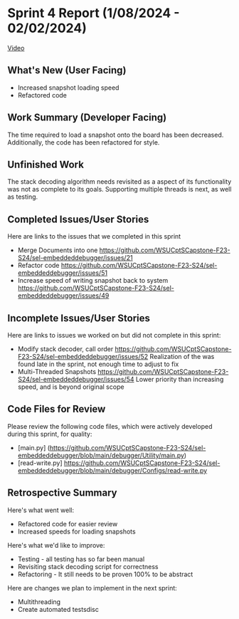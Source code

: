 # Sprint 4 Report (1/08/2024 - 02/02/2024)

[Video](https://youtu.be/q6VmzGlIHkw)

## What's New (User Facing)
 * Increased snapshot loading speed
 * Refactored code

## Work Summary (Developer Facing)
The time required to load a snapshot onto the board has been decreased. Additionally, the code has been refactored for style.


## Unfinished Work
The stack decoding algorithm needs revisited as a aspect of its functionality was not as complete to its goals.
Supporting multiple threads is next, as well as testing.

## Completed Issues/User Stories
Here are links to the issues that we completed in this sprint

 * Merge Documents into one https://github.com/WSUCptSCapstone-F23-S24/sel-embeddeddebugger/issues/21
 * Refactor code https://github.com/WSUCptSCapstone-F23-S24/sel-embeddeddebugger/issues/51
 * Increase speed of writing snapshot back to system https://github.com/WSUCptSCapstone-F23-S24/sel-embeddeddebugger/issues/49
 
 ## Incomplete Issues/User Stories
 Here are links to issues we worked on but did not complete in this sprint:

 * Modify stack decoder, call order https://github.com/WSUCptSCapstone-F23-S24/sel-embeddeddebugger/issues/52
    Realization of the was found late in the sprint, not enough time to adjust to fix 
 * Multi-Threaded Snapshots https://github.com/WSUCptSCapstone-F23-S24/sel-embeddeddebugger/issues/54
    Lower priority than increasing speed, and is beyond original scope
      


## Code Files for Review
Please review the following code files, which were actively developed during this sprint, for quality:
 * [main.py] (https://github.com/WSUCptSCapstone-F23-S24/sel-embeddeddebugger/blob/main/debugger/Utility/main.py)
 * [read-write.py] https://github.com/WSUCptSCapstone-F23-S24/sel-embeddeddebugger/blob/main/debugger/Configs/read-write.py

## Retrospective Summary
Here's what went well:
  * Refactored code for easier review
  * Increased speeds for loading snapshots

Here's what we'd like to improve:
   * Testing - all testing has so far been manual
   * Revisiting stack decoding script for correctness
   * Refactoring - It still needs to be proven 100% to be abstract

Here are changes we plan to implement in the next sprint:
   * Multithreading
   * Create automated testsdisc

